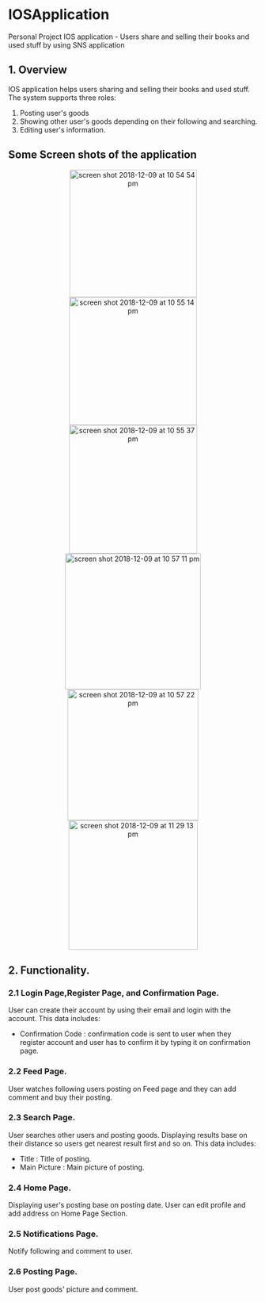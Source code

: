 # IOSApplication
Personal Project IOS application - Users share and selling their books and used stuff by using SNS application

## 1. Overview

IOS application helps users sharing and selling their books and used stuff. The system supports three roles:
1. Posting user's goods
2. Showing other user's goods depending on their following and searching.
3. Editing user's information.

## Some Screen shots of the application
<div align = "center">
<img width="257" alt="screen shot 2018-12-09 at 10 54 54 pm" src="https://user-images.githubusercontent.com/20048273/49710597-8a001800-fc08-11e8-8e38-1d0b5f15b9ce.png">
<img width="258" alt="screen shot 2018-12-09 at 10 55 14 pm" src="https://user-images.githubusercontent.com/20048273/49710640-bddb3d80-fc08-11e8-820c-8245f4d329d5.png">
<img  width="259" alt="screen shot 2018-12-09 at 10 55 37 pm" src="https://user-images.githubusercontent.com/20048273/49710715-33dfa480-fc09-11e8-810f-a035c30d04c0.png">
  </div>


<div align = "center">
<img width="274" alt="screen shot 2018-12-09 at 10 57 11 pm" src="https://user-images.githubusercontent.com/20048273/49710825-ea438980-fc09-11e8-91ef-2f2f9166da1d.png">
<img width="264" alt="screen shot 2018-12-09 at 10 57 22 pm" src="https://user-images.githubusercontent.com/20048273/49710852-0a734880-fc0a-11e8-8f07-6c8ff3370823.png">
  <img width="261" alt="screen shot 2018-12-09 at 11 29 13 pm" src="https://user-images.githubusercontent.com/20048273/49710898-50c8a780-fc0a-11e8-8eeb-8a0b395975bb.png">
  </div>



## 2. Functionality.


### 2.1 Login Page,Register Page, and Confirmation Page.
User can create their account by using their email and login with the account. This data includes:

- Confirmation Code : confirmation code is sent to user when they register account and user has to confirm it by typing it on confirmation page.

### 2.2 Feed Page.
User watches following users posting on Feed page and they can add comment and buy their posting.

### 2.3 Search Page.
User searches other users and posting goods. Displaying results base on their distance so users get nearest result first and so on. This data includes:

- Title : Title of posting.
- Main Picture : Main picture of posting.

### 2.4 Home Page.
Displaying user's posting base on posting date. User can edit profile and add address on Home Page Section.

### 2.5 Notifications Page.
Notify following and comment to user.

### 2.6 Posting Page.
User post goods' picture and comment.
